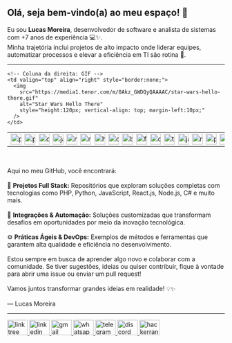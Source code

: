 <h2 align="left">Olá, seja bem-vindo(a) ao meu espaço! 👋</h2>

<p align="left">
  Eu sou <strong>Lucas Moreira</strong>, desenvolvedor de software e analista de sistemas com +7 anos de experiência 💻✨.<br />
  Minha trajetória inclui projetos de alto impacto onde liderar equipes, automatizar processos e elevar a eficiência em TI são rotina 🚀.
</p>

---

<!-- Tabela para alinhar ícones e GIF: 1a coluna = ícones, 2a coluna = GIF à direita -->
<table width="100%" style="border:none;">
  <tr style="border:none;">
    <!-- Coluna da esquerda: ícones -->
    <td valign="top" style="border:none; white-space: nowrap;">
      <img src="https://cdn.jsdelivr.net/gh/devicons/devicon/icons/php/php-original.svg" alt="php logo" style="height:25px; margin-right:3px; vertical-align: top;" />
      <img src="https://cdn.jsdelivr.net/gh/devicons/devicon/icons/python/python-original.svg" alt="python logo" style="height:25px; margin-right:3px; vertical-align: top;" />
      <img src="https://cdn.jsdelivr.net/gh/devicons/devicon/icons/csharp/csharp-original.svg" alt="csharp logo" style="height:25px; margin-right:3px; vertical-align: top;" />
      <img src="https://cdn.jsdelivr.net/gh/devicons/devicon/icons/javascript/javascript-original.svg" alt="javascript logo" style="height:25px; margin-right:3px; vertical-align: top;" />
      <img src="https://cdn.jsdelivr.net/gh/devicons/devicon/icons/react/react-original.svg" alt="react logo" style="height:25px; margin-right:3px; vertical-align: top;" />
      <img src="https://cdn.jsdelivr.net/gh/devicons/devicon/icons/nodejs/nodejs-original.svg" alt="nodejs logo" style="height:25px; margin-right:3px; vertical-align: top;" />
      <img src="https://cdn.jsdelivr.net/gh/devicons/devicon/icons/html5/html5-original.svg" alt="html5 logo" style="height:25px; margin-right:3px; vertical-align: top;" />
      <img src="https://cdn.jsdelivr.net/gh/devicons/devicon/icons/css3/css3-original.svg" alt="css3 logo" style="height:25px; margin-right:3px; vertical-align: top;" />
      <img src="https://cdn.jsdelivr.net/gh/devicons/devicon/icons/bootstrap/bootstrap-original.svg" alt="bootstrap logo" style="height:25px; margin-right:3px; vertical-align: top;" />
      <img src="https://cdn.jsdelivr.net/gh/devicons/devicon/icons/flask/flask-original.svg" alt="flask logo" style="height:25px; margin-right:3px; vertical-align: top;" />
      <img src="https://cdn.jsdelivr.net/gh/devicons/devicon/icons/dotnetcore/dotnetcore-original.svg" alt="dotnetcore logo" style="height:25px; margin-right:3px; vertical-align: top;" />
      <img src="https://cdn.jsdelivr.net/gh/devicons/devicon/icons/typescript/typescript-original.svg" alt="typescript logo" style="height:25px; margin-right:3px; vertical-align: top;" />
      <img src="https://cdn.jsdelivr.net/gh/devicons/devicon/icons/java/java-original.svg" alt="java logo" style="height:25px; margin-right:3px; vertical-align: top;" />
      <img src="https://cdn.jsdelivr.net/gh/devicons/devicon/icons/mysql/mysql-original.svg" alt="mysql logo" style="height:25px; margin-right:3px; vertical-align: top;" />
      <img src="https://cdn.jsdelivr.net/gh/devicons/devicon/icons/postgresql/postgresql-original.svg" alt="postgresql logo" style="height:25px; margin-right:3px; vertical-align: top;" />
      <img src="https://cdn.jsdelivr.net/gh/devicons/devicon/icons/git/git-original.svg" alt="git logo" style="height:25px; margin-right:3px; vertical-align: top;" />
      <img src="https://cdn.jsdelivr.net/gh/devicons/devicon/icons/docker/docker-original.svg" alt="docker logo" style="height:25px; margin-right:3px; vertical-align: top;" />
      <img src="https://cdn.jsdelivr.net/gh/devicons/devicon/icons/amazonwebservices/amazonwebservices-line-wordmark.svg" alt="aws logo" style="height:25px; margin-right:3px; vertical-align: top;" />
      <img src="https://cdn.jsdelivr.net/gh/devicons/devicon/icons/azure/azure-original.svg" alt="azure logo" style="height:25px; margin-right:3px; vertical-align: top;" />
    </td>

    <!-- Coluna da direita: GIF -->
    <td valign="top" align="right" style="border:none;">
      <img 
        src="https://media1.tenor.com/m/0Akz_GWDQyQAAAAC/star-wars-hello-there.gif" 
        alt="Star Wars Hello There"
        style="height:120px; vertical-align: top; margin-left:10px;"
      />
    </td>
  </tr>
</table>

<br />

<p align="left">
  Aqui no meu GitHub, você encontrará:<br /><br />
  🚀 <strong>Projetos Full Stack:</strong> Repositórios que exploram soluções completas com tecnologias como PHP, Python, JavaScript, React.js, Node.js, C# e muito mais.<br /><br />
  🔌 <strong>Integrações & Automação:</strong> Soluções customizadas que transformam desafios em oportunidades por meio da inovação tecnológica.<br /><br />
  ⚙️ <strong>Práticas Ágeis & DevOps:</strong> Exemplos de métodos e ferramentas que garantem alta qualidade e eficiência no desenvolvimento.<br /><br />
  Estou sempre em busca de aprender algo novo e colaborar com a comunidade. Se tiver sugestões, ideias ou quiser contribuir, fique à vontade para abrir uma issue ou enviar um pull request!<br /><br />
  Vamos juntos transformar grandes ideias em realidade! 💡✨<br /><br />
  — Lucas Moreira
</p>

---

<!-- Seus ícones de contato abaixo -->
<div align="left">
  <a href="https://linktr.ee/seudomain">
    <img src="https://raw.githubusercontent.com/maurodesouza/profile-readme-generator/master/src/assets/icons/social/linktree/default.svg" width="47" height="35" alt="linktree logo"/>
  </a>
  <a href="https://www.linkedin.com/in/lucasabmoreira/">
    <img src="https://raw.githubusercontent.com/maurodesouza/profile-readme-generator/master/src/assets/icons/social/linkedin/default.svg" width="47" height="35" alt="linkedin logo"/>
  </a>
  <a href="mailto:lucasabmoreira@gmail.com">
    <img src="https://raw.githubusercontent.com/maurodesouza/profile-readme-generator/master/src/assets/icons/social/gmail/default.svg" width="47" height="35" alt="gmail logo"/>
  </a>
  <a href="https://wa.me/5521996582217">
    <img src="https://raw.githubusercontent.com/maurodesouza/profile-readme-generator/master/src/assets/icons/social/whatsapp/default.svg" width="47" height="35" alt="whatsapp logo"/>
  </a>
  <a href="https://t.me/yourtelegramusername">
    <img src="https://raw.githubusercontent.com/maurodesouza/profile-readme-generator/master/src/assets/icons/social/telegram/default.svg" width="47" height="35" alt="telegram logo"/>
  </a>
  <a href="https://discordapp.com/users/yourdiscordid">
    <img src="https://raw.githubusercontent.com/maurodesouza/profile-readme-generator/master/src/assets/icons/social/discord/default.svg" width="47" height="35" alt="discord logo"/>
  </a>
  <a href="https://www.hackerrank.com/yourusername">
    <img src="https://raw.githubusercontent.com/maurodesouza/profile-readme-generator/master/src/assets/icons/social/hackerrank/default.svg" width="47" height="35" alt="hackerrank logo"/>
  </a>
</div>
